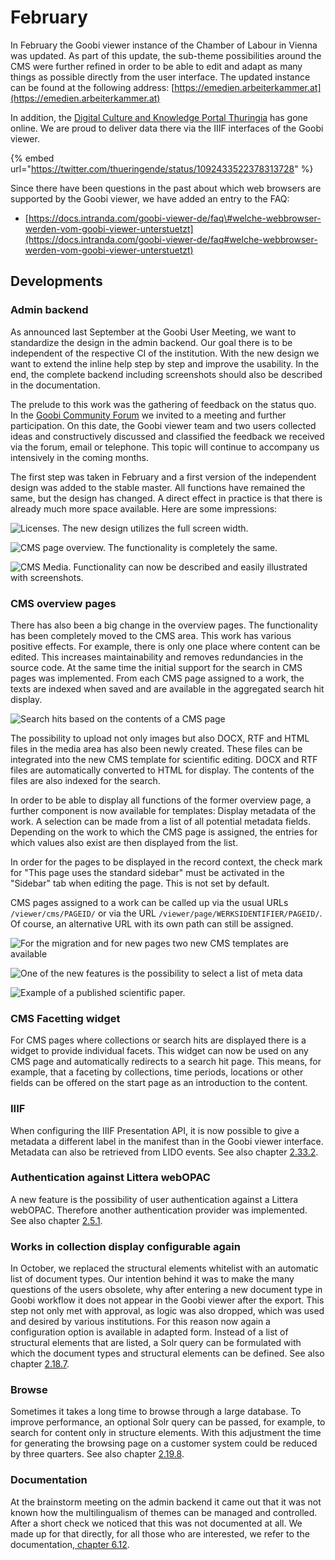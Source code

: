 # February

In February the Goobi viewer instance of the Chamber of Labour in Vienna was updated. As part of this update, the sub-theme possibilities around the CMS were further refined in order to be able to edit and adapt as many things as possible directly from the user interface. The updated instance can be found at the following address: [https://emedien.arbeiterkammer.at](https://emedien.arbeiterkammer.at) 

In addition, the [Digital Culture and Knowledge Portal Thuringia](http://www.kuwi-thueringen.de/) has gone online. We are proud to deliver data there via the IIIF interfaces of the Goobi viewer.

{% embed url="https://twitter.com/thueringende/status/1092433522378313728" %}



Since there have been questions in the past about which web browsers are supported by the Goobi viewer, we have added an entry to the FAQ:

* [https://docs.intranda.com/goobi-viewer-de/faq\#welche-webbrowser-werden-vom-goobi-viewer-unterstuetzt](https://docs.intranda.com/goobi-viewer-de/faq#welche-webbrowser-werden-vom-goobi-viewer-unterstuetzt)

## Developments

### Admin backend

As announced last September at the Goobi User Meeting, we want to standardize the design in the admin backend. Our goal there is to be independent of the respective CI of the institution. With the new design we want to extend the inline help step by step and improve the usability. In the end, the complete backend including screenshots should also be described in the documentation. 

The prelude to this work was the gathering of feedback on the status quo. In the [Goobi Community Forum](https://community.goobi.io/) we invited to a meeting and further participation. On this date, the Goobi viewer team and two users collected ideas and constructively discussed and classified the feedback we received via the forum, email or telephone. This topic will continue to accompany us intensively in the coming months. 

The first step was taken in February and a first version of the independent design was added to the stable master. All functions have remained the same, but the design has changed. A direct effect in practice is that there is already much more space available. Here are some impressions:

![Licenses. The new design utilizes the full screen width.](../.gitbook/assets/2019-02-backend-overview-licenses.png)

![CMS page overview. The functionality is completely the same.](../.gitbook/assets/2019-02-backend-cms-pageoverview.png)

![CMS Media. Functionality can now be described and easily illustrated with screenshots.](../.gitbook/assets/2019-02-backend-overview-media.png)

### CMS overview pages

There has also been a big change in the overview pages. The functionality has been completely moved to the CMS area. This work has various positive effects. For example, there is only one place where content can be edited. This increases maintainability and removes redundancies in the source code. At the same time the initial support for the search in CMS pages was implemented. From each CMS page assigned to a work, the texts are indexed when saved and are available in the aggregated search hit display.

![Search hits based on the contents of a CMS page](../.gitbook/assets/2019-02-cms-overview-search-hits.png)

The possibility to upload not only images but also DOCX, RTF and HTML files in the media area has also been newly created. These files can be integrated into the new CMS template for scientific editing. DOCX and RTF files are automatically converted to HTML for display. The contents of the files are also indexed for the search. 

In order to be able to display all functions of the former overview page, a further component is now available for templates: Display metadata of the work. A selection can be made from a list of all potential metadata fields. Depending on the work to which the CMS page is assigned, the entries for which values also exist are then displayed from the list. 

In order for the pages to be displayed in the record context, the check mark for "This page uses the standard sidebar" must be activated in the "Sidebar" tab when editing the page. This is not set by default. 

CMS pages assigned to a work can be called up via the usual URLs `/viewer/cms/PAGEID/` or via the URL `/viewer/page/WERKSIDENTIFIER/PAGEID/`. Of course, an alternative URL with its own path can still be assigned.

![For the migration and for new pages two new CMS templates are available](../.gitbook/assets/2019-02-cms-new-templates.png)

![One of the new features is the possibility to select a list of meta data](../.gitbook/assets/2019-02-cms-new-overview-page.png)

![Example of a published scientific paper.](../.gitbook/assets/2019-02-cms-overview-published.png)

### CMS Facetting widget 

For CMS pages where collections or search hits are displayed there is a widget to provide individual facets. This widget can now be used on any CMS page and automatically redirects to a search hit page. This means, for example, that a faceting by collections, time periods, locations or other fields can be offered on the start page as an introduction to the content. 

### IIIF

 When configuring the IIIF Presentation API, it is now possible to give a metadata a different label in the manifest than in the Goobi viewer interface. Metadata can also be retrieved from LIDO events. See also chapter [2.33.2](https://docs.intranda.com/goobi-viewer-de/2/2.33/2.33.2).

### Authentication against Littera webOPAC

 A new feature is the possibility of user authentication against a Littera webOPAC. Therefore another authentication provider was implemented. See also chapter [2.5.1](https://docs.intranda.com/goobi-viewer-de/2/2.5/2.5.1).

### Works in collection display configurable again

In October, we replaced the structural elements whitelist with an automatic list of document types. Our intention behind it was to make the many questions of the users obsolete, why after entering a new document type in Goobi workflow it does not appear in the Goobi viewer after the export. This step not only met with approval, as logic was also dropped, which was used and desired by various institutions. For this reason now again a configuration option is available in adapted form. Instead of a list of structural elements that are listed, a Solr query can be formulated with which the document types and structural elements can be defined. See also chapter [2.18.7](https://docs.intranda.com/goobi-viewer-de/2/2.18/2.18.7). 

### Browse

 Sometimes it takes a long time to browse through a large database. To improve performance, an optional Solr query can be passed, for example, to search for content only in structure elements. With this adjustment the time for generating the browsing page on a customer system could be reduced by three quarters. See also chapter [2.19.8](https://docs.intranda.com/goobi-viewer-de/2/2.19/2.19.8).

### Documentation

At the brainstorm meeting on the admin backend it came out that it was not known how the multilingualism of themes can be managed and controlled. After a short check we noticed that this was not documented at all. We made up for that directly, for all those who are interested, we refer to the documentation,[ chapter 6.12](https://docs.intranda.com/goobi-viewer-de/6/6.12).



